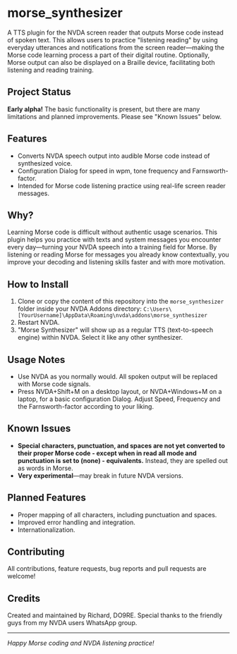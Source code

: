 # morse_synthesizer

A TTS plugin for the NVDA screen reader that outputs Morse code instead of spoken text. This allows users to practice "listening reading" by using everyday utterances and notifications from the screen reader—making the Morse code learning process a part of their digital routine. Optionally, Morse output can also be displayed on a Braille device, facilitating both listening and reading training.

## Project Status

**Early alpha!** The basic functionality is present, but there are many limitations and planned improvements. Please see "Known Issues" below.

## Features

- Converts NVDA speech output into audible Morse code instead of synthesized voice.
- Configuration Dialog for speed in wpm, tone frequency and Farnsworth-factor.
- Intended for Morse code listening practice using real-life screen reader messages.

## Why?

Learning Morse code is difficult without authentic usage scenarios. This plugin helps you practice with texts and system messages you encounter every day—turning your NVDA speech into a training field for Morse. By listening or reading Morse for messages you already know contextually, you improve your decoding and listening skills faster and with more motivation.

## How to Install

1. Clone or copy the content of this repository into the `morse_synthesizer` folder inside your NVDA Addons directory:
`C:\Users\[YourUsername]\AppData\Roaming\nvda\addons\morse_synthesizer`
2. Restart NVDA.
3. "Morse Synthesizer" will show up as a regular TTS (text-to-speech engine) within NVDA. Select it like any other synthesizer.

## Usage Notes

- Use NVDA as you normally would. All spoken output will be replaced with Morse code signals.
- Press NVDA+Shift+M on a desktop layout, or NVDA+Windows+M on a laptop, for a basic configuration Dialog. Adjust Speed, Frequency and the Farnsworth-factor according to your liking.

## Known Issues

- **Special characters, punctuation, and spaces are not yet converted to their proper Morse code - except when in read all mode and punctuation is set to (none) - equivalents.** Instead, they are spelled out as words in Morse.
- **Very experimental**—may break in future NVDA versions.

## Planned Features

- Proper mapping of all characters, including punctuation and spaces.
- Improved error handling and integration.
- Internationalization.

## Contributing

All contributions, feature requests, bug reports and pull requests are welcome!

## Credits

Created and maintained by Richard, DO9RE. Special thanks to the friendly guys from my NVDA users WhatsApp group.

---

*Happy Morse coding and NVDA listening practice!*
